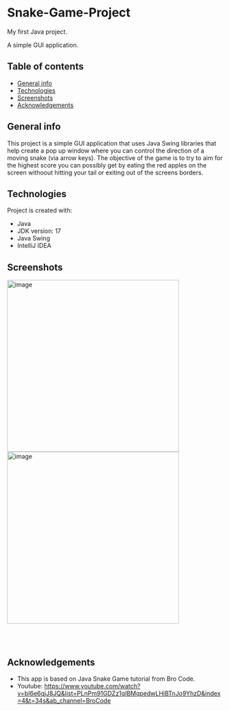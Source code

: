 # Snake-Game-Project
My first Java project. 

A simple GUI application.
## Table of contents
* [General info](#general-info)
* [Technologies](#technologies)
* [Screenshots](#screenshots)
* [Acknowledgements](#acknowledgements)



## General info
This project is a simple GUI application that uses Java Swing libraries that help create a pop up window where you can control the direction
of a moving snake (via arrow keys).  The objective of the game is to try to aim for the highest score you can possibly get by eating the red apples on 
the screen withoout hitting your tail or exiting out of the screens borders.
	
## Technologies
Project is created with:
* Java
* JDK version: 17
* Java Swing
* IntelliJ IDEA
	
## Screenshots
<img width="400" alt="image" src="https://user-images.githubusercontent.com/88301319/194028425-c605c1bc-0bb1-4404-a122-276a84e9797e.png" align='left' >
<img width="400" alt="image" src="https://user-images.githubusercontent.com/88301319/194028581-7c485d07-c049-4824-a6ee-f1d2411c979e.png" >

<br /> <br />

## Acknowledgements
* This app is based on Java Snake Game tutorial from Bro Code.
* Youtube: <https://www.youtube.com/watch?v=bI6e6qjJ8JQ&list=PLnPm91GDZz1qIBMqpedwLHiBTnJo9YhzD&index=4&t=34s&ab_channel=BroCode>

